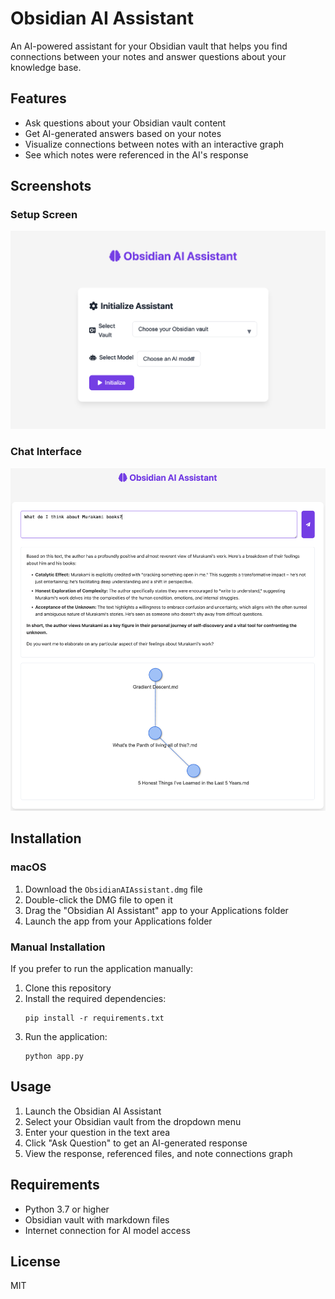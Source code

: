 # Obsidian AI Assistant

An AI-powered assistant for your Obsidian vault that helps you find connections between your notes and answer questions about your knowledge base.

## Features

- Ask questions about your Obsidian vault content
- Get AI-generated answers based on your notes
- Visualize connections between notes with an interactive graph
- See which notes were referenced in the AI's response

## Screenshots

### Setup Screen
<img src="./screenshots/setup.png" alt="Setup Screen" width="800"/>

### Chat Interface
<img src="./screenshots/chat.png" alt="Chat Interface" width="800"/>

## Installation

### macOS

1. Download the `ObsidianAIAssistant.dmg` file
2. Double-click the DMG file to open it
3. Drag the "Obsidian AI Assistant" app to your Applications folder
4. Launch the app from your Applications folder

### Manual Installation

If you prefer to run the application manually:

1. Clone this repository
2. Install the required dependencies:
   ```
   pip install -r requirements.txt
   ```
3. Run the application:
   ```
   python app.py
   ```

## Usage

1. Launch the Obsidian AI Assistant
2. Select your Obsidian vault from the dropdown menu
3. Enter your question in the text area
4. Click "Ask Question" to get an AI-generated response
5. View the response, referenced files, and note connections graph

## Requirements

- Python 3.7 or higher
- Obsidian vault with markdown files
- Internet connection for AI model access

## License

MIT 